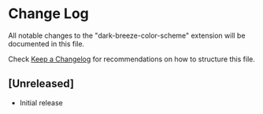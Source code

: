 # Change Log

All notable changes to the "dark-breeze-color-scheme" extension will be documented in this file.

Check [Keep a Changelog](http://keepachangelog.com/) for recommendations on how to structure this file.

## [Unreleased]

- Initial release
